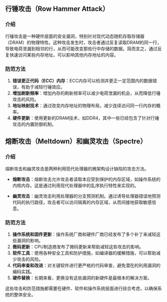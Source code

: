 ## 行锤攻击（Row Hammer Attack）

### 介绍
行锤攻击是一种硬件层面的安全漏洞，特别针对现代动态随机存取存储器（DRAM）的物理特性。这种攻击发生时，攻击者通过反复读取DRAM的同一行，导致电荷泄漏到相邻的行，从而可能改变那些行中存储的数据。简而言之，通过反复快速访问某些内存地址，可以影响其他内存地址的内容。

### 防范方法
1. **错误更正代码（ECC）内存**：ECC内存可以检测并更正一定范围内的数据错误，有助于减轻行锤效应。
2. **增加刷新频率**：增加内存的刷新频率可以减少电荷泄漏的机会，从而降低行锤攻击的风险。
3. **地址映射技术**：通过改变内存地址的物理布局，减少连续访问同一行内存的概率。
4. **硬件更新**：使用更新的DRAM技术，如DDR4，其中一些已经包含了针对行锤攻击的内置防御机制。

## 熔断攻击（Meltdown）和幽灵攻击（Spectre）

### 介绍
熔断攻击和幽灵攻击是两种利用现代处理器的微架构设计缺陷的攻击方法。

- **熔断攻击**：熔断攻击允许攻击者读取本应受到保护的内存区域，如操作系统的内核内存。这是通过利用现代处理器中的乱序执行特性来实现的。

- **幽灵攻击**：幽灵攻击利用处理器的分支预测机制。通过诱导处理器错误地预测代码的执行路径，攻击者可以访问隔离的内存区域，从而间接地获取敏感信息。

### 防范方法
1. **操作系统和固件更新**：操作系统厂商和硬件厂商已经发布了多个补丁来减轻这些漏洞的影响。
2. **微码更新**：CPU制造商发布了微码更新来帮助减轻这些攻击的影响。
3. **软件工具**：使用各种安全工具和防护措施，如编译器的缓解措施，可以帮助减少攻击的风险。
4. **代码审查和改进**：对关键软件进行更严格的代码审查，避免潜在的利用漏洞的编码实践。
5. **硬件替换**：长期来看，更换没有这些漏洞的新硬件是最根本的解决方案。

这些攻击和防范措施都需要在硬件、软件和操作系统层面进行综合考虑，以确保系统的整体安全。